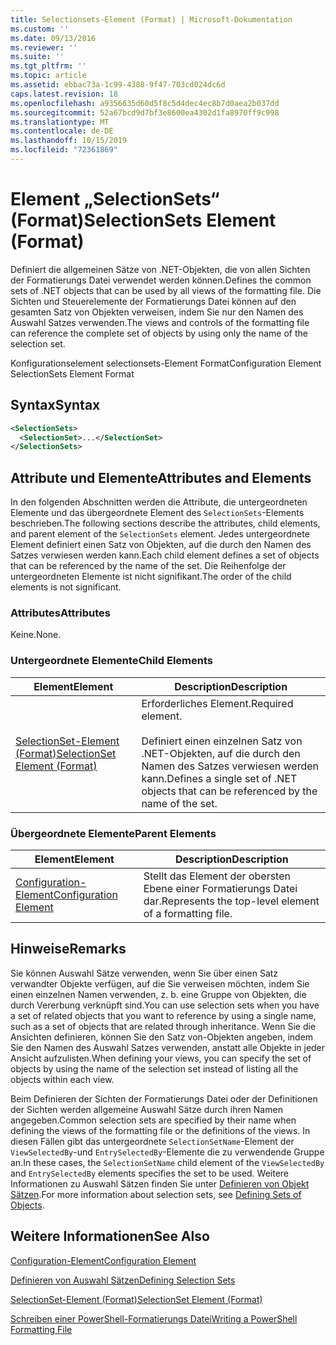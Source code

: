 ```yaml
---
title: Selectionsets-Element (Format) | Microsoft-Dokumentation
ms.custom: ''
ms.date: 09/13/2016
ms.reviewer: ''
ms.suite: ''
ms.tgt_pltfrm: ''
ms.topic: article
ms.assetid: ebbac73a-1c99-4388-9f47-703cd024dc6d
caps.latest.revision: 18
ms.openlocfilehash: a9356635d60d5f8c5d4dec4ec8b7d0aea2b037dd
ms.sourcegitcommit: 52a67bcd9d7bf3e8600ea4302d1fa8970ff9c998
ms.translationtype: MT
ms.contentlocale: de-DE
ms.lasthandoff: 10/15/2019
ms.locfileid: "72361869"
---
```

# <a name="selectionsets-element-format"></a><span data-ttu-id="09782-102">Element „SelectionSets“ (Format)</span><span class="sxs-lookup"><span data-stu-id="09782-102">SelectionSets Element (Format)</span></span>

<span data-ttu-id="09782-103">Definiert die allgemeinen Sätze von .NET-Objekten, die von allen Sichten der Formatierungs Datei verwendet werden können.</span><span class="sxs-lookup"><span data-stu-id="09782-103">Defines the common sets of .NET objects that can be used by all views of the formatting file.</span></span> <span data-ttu-id="09782-104">Die Sichten und Steuerelemente der Formatierungs Datei können auf den gesamten Satz von Objekten verweisen, indem Sie nur den Namen des Auswahl Satzes verwenden.</span><span class="sxs-lookup"><span data-stu-id="09782-104">The views and controls of the formatting file can reference the complete set of objects by using only the name of the selection set.</span></span>

<span data-ttu-id="09782-105">Konfigurationselement selectionsets-Element Format</span><span class="sxs-lookup"><span data-stu-id="09782-105">Configuration Element SelectionSets Element Format</span></span>

## <a name="syntax"></a><span data-ttu-id="09782-106">Syntax</span><span class="sxs-lookup"><span data-stu-id="09782-106">Syntax</span></span>

```xml
<SelectionSets>
  <SelectionSet>...</SelectionSet>
</SelectionSets>
```

## <a name="attributes-and-elements"></a><span data-ttu-id="09782-107">Attribute und Elemente</span><span class="sxs-lookup"><span data-stu-id="09782-107">Attributes and Elements</span></span>

<span data-ttu-id="09782-108">In den folgenden Abschnitten werden die Attribute, die untergeordneten Elemente und das übergeordnete Element des `SelectionSets`-Elements beschrieben.</span><span class="sxs-lookup"><span data-stu-id="09782-108">The following sections describe the attributes, child elements, and parent element of the `SelectionSets` element.</span></span> <span data-ttu-id="09782-109">Jedes untergeordnete Element definiert einen Satz von Objekten, auf die durch den Namen des Satzes verwiesen werden kann.</span><span class="sxs-lookup"><span data-stu-id="09782-109">Each child element defines a set of objects that can be referenced by the name of the set.</span></span> <span data-ttu-id="09782-110">Die Reihenfolge der untergeordneten Elemente ist nicht signifikant.</span><span class="sxs-lookup"><span data-stu-id="09782-110">The order of the child elements is not significant.</span></span>

### <a name="attributes"></a><span data-ttu-id="09782-111">Attributes</span><span class="sxs-lookup"><span data-stu-id="09782-111">Attributes</span></span>

<span data-ttu-id="09782-112">Keine.</span><span class="sxs-lookup"><span data-stu-id="09782-112">None.</span></span>

### <a name="child-elements"></a><span data-ttu-id="09782-113">Untergeordnete Elemente</span><span class="sxs-lookup"><span data-stu-id="09782-113">Child Elements</span></span>

|<span data-ttu-id="09782-114">Element</span><span class="sxs-lookup"><span data-stu-id="09782-114">Element</span></span>|<span data-ttu-id="09782-115">Description</span><span class="sxs-lookup"><span data-stu-id="09782-115">Description</span></span>|
|-------------|-----------------|
|[<span data-ttu-id="09782-116">SelectionSet-Element (Format)</span><span class="sxs-lookup"><span data-stu-id="09782-116">SelectionSet Element (Format)</span></span>](./selectionset-element-format.md)|<span data-ttu-id="09782-117">Erforderliches Element.</span><span class="sxs-lookup"><span data-stu-id="09782-117">Required element.</span></span><br /><br /> <span data-ttu-id="09782-118">Definiert einen einzelnen Satz von .NET-Objekten, auf die durch den Namen des Satzes verwiesen werden kann.</span><span class="sxs-lookup"><span data-stu-id="09782-118">Defines a single set of .NET objects that can be referenced by the name of the set.</span></span>|

### <a name="parent-elements"></a><span data-ttu-id="09782-119">Übergeordnete Elemente</span><span class="sxs-lookup"><span data-stu-id="09782-119">Parent Elements</span></span>

|<span data-ttu-id="09782-120">Element</span><span class="sxs-lookup"><span data-stu-id="09782-120">Element</span></span>|<span data-ttu-id="09782-121">Description</span><span class="sxs-lookup"><span data-stu-id="09782-121">Description</span></span>|
|-------------|-----------------|
|[<span data-ttu-id="09782-122">Configuration-Element</span><span class="sxs-lookup"><span data-stu-id="09782-122">Configuration Element</span></span>](./configuration-element-format.md)|<span data-ttu-id="09782-123">Stellt das Element der obersten Ebene einer Formatierungs Datei dar.</span><span class="sxs-lookup"><span data-stu-id="09782-123">Represents the top-level element of a formatting file.</span></span>|

## <a name="remarks"></a><span data-ttu-id="09782-124">Hinweise</span><span class="sxs-lookup"><span data-stu-id="09782-124">Remarks</span></span>

<span data-ttu-id="09782-125">Sie können Auswahl Sätze verwenden, wenn Sie über einen Satz verwandter Objekte verfügen, auf die Sie verweisen möchten, indem Sie einen einzelnen Namen verwenden, z. b. eine Gruppe von Objekten, die durch Vererbung verknüpft sind.</span><span class="sxs-lookup"><span data-stu-id="09782-125">You can use selection sets when you have a set of related objects that you want to reference by using a single name, such as a set of objects that are related through inheritance.</span></span> <span data-ttu-id="09782-126">Wenn Sie die Ansichten definieren, können Sie den Satz von-Objekten angeben, indem Sie den Namen des Auswahl Satzes verwenden, anstatt alle Objekte in jeder Ansicht aufzulisten.</span><span class="sxs-lookup"><span data-stu-id="09782-126">When defining your views, you can specify the set of objects by using the name of the selection set instead of listing all the objects within each view.</span></span>

<span data-ttu-id="09782-127">Beim Definieren der Sichten der Formatierungs Datei oder der Definitionen der Sichten werden allgemeine Auswahl Sätze durch ihren Namen angegeben.</span><span class="sxs-lookup"><span data-stu-id="09782-127">Common selection sets are specified by their name when defining the views of the formatting file or the definitions of the views.</span></span> <span data-ttu-id="09782-128">In diesen Fällen gibt das untergeordnete `SelectionSetName`-Element der `ViewSelectedBy`-und `EntrySelectedBy`-Elemente die zu verwendende Gruppe an.</span><span class="sxs-lookup"><span data-stu-id="09782-128">In these cases, the `SelectionSetName` child element of the `ViewSelectedBy` and `EntrySelectedBy` elements specifies the set to be used.</span></span> <span data-ttu-id="09782-129">Weitere Informationen zu Auswahl Sätzen finden Sie unter [Definieren von Objekt Sätzen](./defining-selection-sets.md).</span><span class="sxs-lookup"><span data-stu-id="09782-129">For more information about selection sets, see [Defining Sets of Objects](./defining-selection-sets.md).</span></span>

## <a name="see-also"></a><span data-ttu-id="09782-130">Weitere Informationen</span><span class="sxs-lookup"><span data-stu-id="09782-130">See Also</span></span>

[<span data-ttu-id="09782-131">Configuration-Element</span><span class="sxs-lookup"><span data-stu-id="09782-131">Configuration Element</span></span>](./configuration-element-format.md)

[<span data-ttu-id="09782-132">Definieren von Auswahl Sätzen</span><span class="sxs-lookup"><span data-stu-id="09782-132">Defining Selection Sets</span></span>](./defining-selection-sets.md)

[<span data-ttu-id="09782-133">SelectionSet-Element (Format)</span><span class="sxs-lookup"><span data-stu-id="09782-133">SelectionSet Element (Format)</span></span>](./selectionset-element-format.md)

[<span data-ttu-id="09782-134">Schreiben einer PowerShell-Formatierungs Datei</span><span class="sxs-lookup"><span data-stu-id="09782-134">Writing a PowerShell Formatting File</span></span>](./writing-a-powershell-formatting-file.md)
